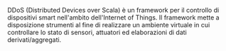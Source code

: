 DDoS (Distributed Devices over Scala) è un framework per il controllo di dispositivi smart nell'ambito dell'Internet of Things. Il framework mette a disposizione strumenti al fine di realizzare un ambiente virtuale in cui controllare lo stato di sensori, attuatori ed elaborazioni di dati derivati/aggregati.